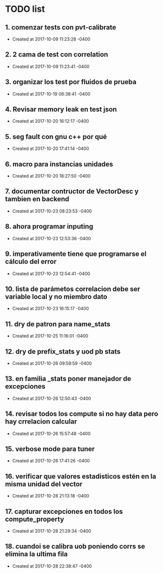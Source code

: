 # TODO list
## 1. comenzar tests con pvt-calibrate
- Created at   2017-10-09 11:23:28 -0400

## 2. 2 cama de test con correlation
- Created at   2017-10-09 11:23:41 -0400

## 3. organizar los test por fluidos de prueba
- Created at   2017-10-19 08:38:41 -0400

## 4. Revisar memory leak en test json
- Created at   2017-10-20 16:12:17 -0400

## 5. seg fault con gnu c++ por qué
- Created at   2017-10-20 17:41:14 -0400

## 6. macro para instancias unidades
- Created at   2017-10-20 18:27:50 -0400

## 7. documentar contructor de VectorDesc y tambien en backend
- Created at   2017-10-23 08:23:53 -0400

## 8. ahora programar inputing
- Created at   2017-10-23 12:53:36 -0400

## 9. imperativamente tiene que programarse el cálculo del error
- Created at   2017-10-23 12:54:41 -0400

## 10. lista de parámetos correlacion debe ser variable local y no miembro dato
- Created at   2017-10-23 16:15:17 -0400

## 11. dry de patron para name_stats
- Created at   2017-10-25 11:16:01 -0400

## 12. dry de prefix_stats y uod pb stats
- Created at   2017-10-26 09:59:59 -0400

## 13. en familia _stats poner manejador de excepciones
- Created at   2017-10-26 12:50:43 -0400

## 14. revisar todos los compute si no hay data pero hay crrelacion calcular
- Created at   2017-10-26 15:57:48 -0400

## 15. verbose mode para tuner
- Created at   2017-10-26 17:41:26 -0400

## 16. verificar que valores estadisticos estén en la misma unidad del vector
- Created at   2017-10-28 21:13:18 -0400

## 17. capturar excepciones en todos los compute_property
- Created at   2017-10-28 21:29:34 -0400

## 18. cuandoi se calibra uob poniendo corrs se elimina la ultima fila
- Created at   2017-10-28 22:38:47 -0400

